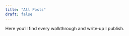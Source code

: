 ```yaml
---
title: "All Posts"
draft: false
---
```


Here you’ll find every walkthrough and write‑up I publish.
